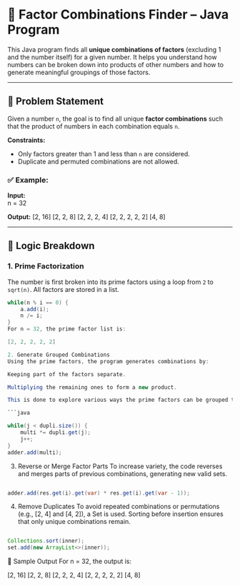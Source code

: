 # 🔢 Factor Combinations Finder – Java Program

This Java program finds all **unique combinations of factors** (excluding 1 and the number itself) for a given number. It helps you understand how numbers can be broken down into products of other numbers and how to generate meaningful groupings of those factors.

---

## 📌 Problem Statement

Given a number `n`, the goal is to find all unique **factor combinations** such that the product of numbers in each combination equals `n`.

**Constraints:**
- Only factors greater than 1 and less than `n` are considered.
- Duplicate and permuted combinations are not allowed.

### ✅ Example:

**Input:**  
n = 32



**Output:**
[2, 16]
[2, 2, 8]
[2, 2, 2, 4]
[2, 2, 2, 2, 2]
[4, 8]


---

## 🧠 Logic Breakdown

### 1. **Prime Factorization**
The number is first broken into its prime factors using a loop from `2` to `sqrt(n)`. All factors are stored in a list.

```java
while(n % i == 0) {
    a.add(i);
    n /= i;
}
For n = 32, the prime factor list is:

[2, 2, 2, 2, 2]

2. Generate Grouped Combinations
Using the prime factors, the program generates combinations by:

Keeping part of the factors separate.

Multiplying the remaining ones to form a new product.

This is done to explore various ways the prime factors can be grouped together.

```java

while(j < dupli.size()) {
    multi *= dupli.get(j);
    j++;
}
adder.add(multi);
```

3. Reverse or Merge Factor Parts
To increase variety, the code reverses and merges parts of previous combinations, generating new valid sets.

```java

adder.add(res.get(i).get(var) * res.get(i).get(var - 1));
```

4. Remove Duplicates
To avoid repeated combinations or permutations (e.g., [2, 4] and [4, 2]), a Set is used. Sorting before insertion ensures that only unique combinations remain.

```java

Collections.sort(inner);
set.add(new ArrayList<>(inner));
```

🧪 Sample Output
For n = 32, the output is:


[2, 16]
[2, 2, 8]
[2, 2, 2, 4]
[2, 2, 2, 2, 2]
[4, 8]
